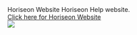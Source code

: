 <!DOCTYPE html>
<html lang="en-US">

  <head>
    Horiseon Website  
  </head>

  <body>
    Horiseon Help website.
    <br>
    <a href="https://l1keafox.github.io/Horiseon">Click here for Horiseon Website </a> 
    <br>
    <img src="./assets/images/digital-marketing-meeting.jpg" />
  </body>

</html>

